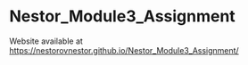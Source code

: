# Nestor_Module3_Assignment
 
Website available at https://nestorovnestor.github.io/Nestor_Module3_Assignment/

